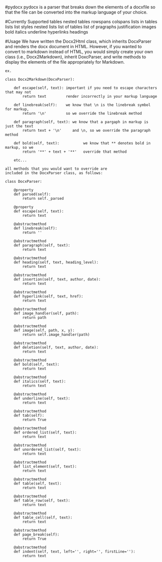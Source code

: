 #pydocx
	pydocx is a parser that breaks down the elements of
	a docxfile so that the file can be converted into 
	the markup language of your choice. 
	
#Currently Supported
	tables
		nested tables
		rowspans
		colspans
		lists in tables
	lists
		list styles
		nested lists
		list of tables
		list of pragraphs
	justification
	images
	bold 
	italics
	underline
	hyperlinks
	headings


#Usage
	We have written the Docx2Html class, which inherits
	DocxParser and renders the docx document in HTML.
	However, if you wanted to convert to markdown 
	instead of HTML, you would simply create your own
	class (i.e., Docx2Markdown), inherit DoxcParser, 
	and write methods to display the elements 
	of the file appropriately for Markdown.
	
	ex. 
	
	class Docx2Markdown(DocxParser):
		    
		def escape(self, text): important if you need to escape characters that may not
			return text			render incorrectly in your markup language
			 
		def linebreak(self):    we know that \n is the linebreak symbol for markup,
			return '\n'			so we override the linebreak method

		def paragraph(self, text): we know that a pargaph in markup is just the text
			return text + '\n'	   and \n, so we override the paragraph method
		
		def bold(self, text):	   		we know that ** denotes bold in markup, so we
			return '**' + text + '**'  	override that method
			
		etc... 
	
	all methods that you would want to override are
	included in the DocxParser class, as follows: 

	class DocxParser:
	
		@property
		def parsed(self):
			return self._parsed

		@property
		def escape(self, text):
			return text

		@abstractmethod
		def linebreak(self):
			return ''

		@abstractmethod
		def paragraph(self, text):
			return text

		@abstractmethod
		def heading(self, text, heading_level):
			return text

		@abstractmethod
		def insertion(self, text, author, date):
			return text

		@abstractmethod
		def hyperlink(self, text, href):
			return text

		@abstractmethod
		def image_handler(self, path):
			return path

		@abstractmethod
		def image(self, path, x, y):
			return self.image_handler(path)

		@abstractmethod
		def deletion(self, text, author, date):
			return text

		@abstractmethod
		def bold(self, text):
			return text

		@abstractmethod
		def italics(self, text):
			return text

		@abstractmethod
		def underline(self, text):
			return text

		@abstractmethod
		def tab(self):
			return True

		@abstractmethod
		def ordered_list(self, text):
			return text

		@abstractmethod
		def unordered_list(self, text):
			return text

		@abstractmethod
		def list_element(self, text):
			return text

		@abstractmethod
		def table(self, text):
			return text

		@abstractmethod
		def table_row(self, text):
			return text

		@abstractmethod
		def table_cell(self, text):
			return text

		@abstractmethod
		def page_break(self):
			return True

		@abstractmethod
		def indent(self, text, left='', right='', firstLine=''):
			return text

